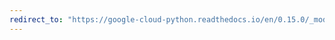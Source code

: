 ```yaml
---
redirect_to: "https://google-cloud-python.readthedocs.io/en/0.15.0/_modules/gcloud/credentials.html"
---
```


